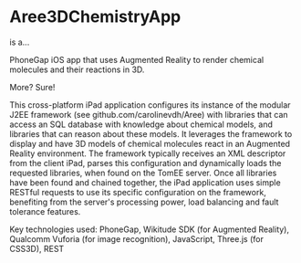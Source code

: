 Aree3DChemistryApp
==================

is a...

PhoneGap iOS app that uses Augmented Reality to render chemical molecules and their reactions in 3D.


More? Sure!

This cross-platform iPad application configures its instance of the modular J2EE framework (see github.com/carolinevdh/Aree) with libraries that can access an SQL database with knowledge about chemical models, and libraries that can reason about these models. It leverages the framework to display and have 3D models of chemical molecules react in an Augmented Reality environment. The framework typically receives an XML descriptor from the client iPad, parses this configuration and dynamically loads the requested libraries, when found on the TomEE server. Once all libraries have been found and chained together, the iPad application uses simple RESTful requests to use its specific configuration on the framework, benefiting from the server's processing power, load balancing and fault tolerance features.

Key technologies used:
PhoneGap, Wikitude SDK (for Augmented Reality), Qualcomm Vuforia (for image recognition), JavaScript, Three.js (for CSS3D), REST

